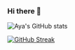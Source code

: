 ### Hi there 👋

![Aya's GitHub stats](https://github-readme-stats.vercel.app/api?username=Aya-X&theme=tokyonight&show_icons=true)

[![GitHub Streak](https://github-readme-streak-stats-q7cp3i4we-maord-pmme.vercel.app?user=Aya-X&theme=tokyonight&date_format=j%20M%5B%20Y%5D&card_width=470)](https://git.io/streak-stats)



<!--
**Aya-X/Aya-X** is a ✨ _special_ ✨ repository because its `README.md` (this file) appears on your GitHub profile.

![GitHub Summary](https://github-profile-summary-cards.vercel.app/api/cards/profile-details?username=Aya-X&theme=2077)

![Top Langs](https://github-readme-stats.vercel.app/api/top-langs/?username=Aya-X&theme=tokyonight)

Here are some ideas to get you started:

- 🔭 I’m currently working on ...
- 🌱 I’m currently learning ...
- 👯 I’m looking to collaborate on ...
- 🤔 I’m looking for help with ...
- 💬 Ask me about ...
- 📫 How to reach me: ...
- 😄 Pronouns: ...
- ⚡ Fun fact: ...
-->
